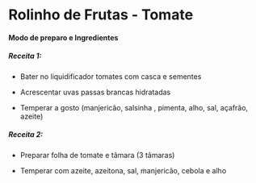 # Rolinho de Frutas - Tomate 

#### Modo de preparo e Ingredientes

##### Receita 1:

- Bater no liquidificador tomates com casca e sementes

- Acrescentar uvas passas brancas hidratadas 

- Temperar a gosto (manjericão, salsinha , pimenta, alho, sal, açafrão, azeite)

  

##### Receita 2:

- Preparar folha de tomate e tâmara (3 tâmaras)

- Temperar com azeite, azeitona, sal, manjericão, cebola e alho

  